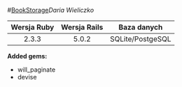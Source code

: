 #[BookStorage](https://book-storage.herokuapp.com/)<em>Daria Wieliczko</em>


| Wersja Ruby   | Wersja Rails   | Baza danych |
|:------------:|:---------:|:-------------:|
|    2.3.3   |  5.0.2 | SQLite/PostgeSQL |


<b> Added gems: </b>
<ul>
	<li>will_paginate</li>
	<li>devise</li>
</ul>
